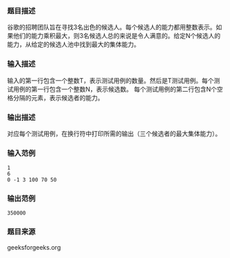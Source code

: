 ### 题目描述
谷歌的招聘团队旨在寻找3名出色的候选人。每个候选人的能力都用整数表示。如果他们的能力乘积最大，则3名候选人总的来说是令人满意的。给定N个候选人的能力，从给定的候选人池中找到最大的集体能力。
### 输入描述
输入的第一行包含一个整数T，表示测试用例的数量。然后是T测试用例。每个测试用例的第一行包含一个整数N，表示候选数。 每个测试用例的第二行包含N个空格分隔的元素，表示候选者的能力。
### 输出描述
对应每个测试用例，在换行符中打印所需的输出（三个候选者的最大集体能力）。
### 输入范例
```
1
6
0 -1 3 100 70 50
```
### 输出范例
```
350000
```
### 题目来源
geeksforgeeks.org

